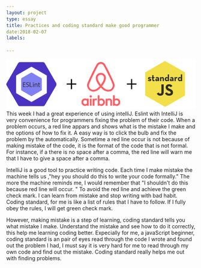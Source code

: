 ```yaml
---
layout: project
type: essay
title: Practices and coding standard make good programmer
date:2018-02-07
labels:

---
```


<img class=" image width=100" src="../images/js.png">
This week I had a great experience of using intelliJ. Eslint with IntelliJ is very convenience for programmers fixing the problem of their code. When a problem occurs, a red line appars and shows what is the mistake I make and the options of how to fix it. A easy way is to click the bulb and fix the problem by the automatically. Sometime a red line occur is not because of making mistake of the code, it is the format of the code that is not formal. For instance, if a there is no space after a comma, the red line will warn me that I have to give a space after a comma. 




IntelliJ is a good tool to practice writing code. Each time I make mistake the machine tells us ,"hey you should do this to write your code formally." The more the machine reminds me, I would remember that "I shouldn't do this because red line will occur. " To avoid the red line and achieve the green check mark. I can learn from mistake and stop writing with bad habit. Coding standard, for me is like a list of rules that I have to follow. If I fully obey the rules, I will get green check mark. 



However, making mistake is a step of learning, coding standard tells you what mistake I make. Understand the mistake and see how to do it correctly, this help me learning coding better. Expecially for me, a javaScript beginner, coding standard is an pair of eyes read through the code I wrote and found out the problem I had, I must say it is very hard for me to read through my own code and find out the mistake. Coding standard really helps me out with finding problems.



